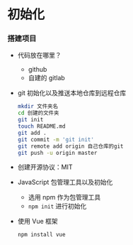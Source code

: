 # 初始化

### 搭建项目

- 代码放在哪里？

  - github
  - 自建的 gitlab

- git 初始化以及推送本地仓库到远程仓库

  ```bash
  mkdir 文件夹名
  cd 创建的文件夹
  git init
  touch README.md
  git add .
  git commit -m 'git init'
  git remote add origin 自己仓库的git
  git push -u origin master
  ```

- 创建开源协议：MIT

- JavaScript 包管理工具以及初始化

  - 选用 npm 作为包管理工具
  - `npm init` 进行初始化

- 使用 Vue 框架

  ```bash
  npm install vue
  ```

